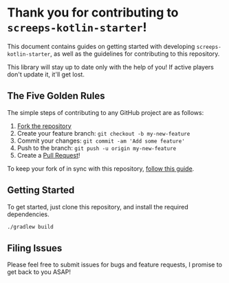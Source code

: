 # Thank you for contributing to `screeps-kotlin-starter`!

This document contains guides on getting started with developing `screeps-kotlin-starter`, as well as the guidelines for contributing to this repository.

This library will stay up to date only with the help of you! If active players don't update it, it'll get lost.

## The Five Golden Rules

The simple steps of contributing to any GitHub project are as follows:

1. [Fork the repository](https://github.com/exaV/screeps-kotlin-starter/fork)
2. Create your feature branch: `git checkout -b my-new-feature`
3. Commit your changes: `git commit -am 'Add some feature'`
4. Push to the branch: `git push -u origin my-new-feature`
5. Create a [Pull Request](https://github.com/exaV/screeps-kotlin-starter/pulls)!

To keep your fork of in sync with this repository, [follow this guide](https://help.github.com/articles/syncing-a-fork/).

## Getting Started

To get started, just clone this repository, and install the required dependencies.

```bash
./gradlew build
```

## Filing Issues

Please feel free to submit issues for bugs and feature requests, I promise to get back to you ASAP!